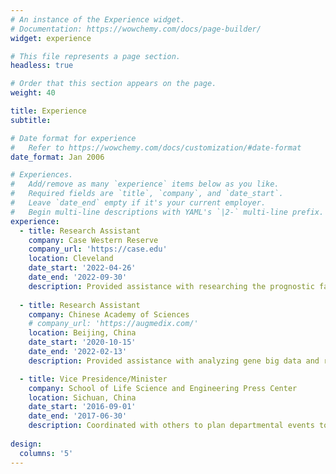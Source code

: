 ```yaml
---
# An instance of the Experience widget.
# Documentation: https://wowchemy.com/docs/page-builder/
widget: experience

# This file represents a page section.
headless: true

# Order that this section appears on the page.
weight: 40

title: Experience
subtitle:

# Date format for experience
#   Refer to https://wowchemy.com/docs/customization/#date-format
date_format: Jan 2006

# Experiences.
#   Add/remove as many `experience` items below as you like.
#   Required fields are `title`, `company`, and `date_start`.
#   Leave `date_end` empty if it's your current employer.
#   Begin multi-line descriptions with YAML's `|2-` multi-line prefix.
experience:
  - title: Research Assistant
    company: Case Western Reserve
    company_url: 'https://case.edu'
    location: Cleveland
    date_start: '2022-04-26'
    date_end: '2022-09-30'
    description: Provided assistance with researching the prognostic factors of hand dexterity in multiple sclerosis using R. Expected to submit for publish by October, 2022.       
        
  - title: Research Assistant
    company: Chinese Academy of Sciences
    # company_url: 'https://augmedix.com/'
    location: Beijing, China
    date_start: '2020-10-15'
    date_end: '2022-02-13'
    description: Provided assistance with analyzing gene big data and reporting. Processed experiment data using computer technology and gene analytical techniques including SAS and R. Composed EI conference paper, and it is published in April, 2022, on 2022 2nd International Conference on Medical Imaging Sanitation and Biological Pharmacy Part B.

  - title: Vice Presidence/Minister
    company: School of Life Science and Engineering Press Center
    location: Sichuan, China
    date_start: '2016-09-01'
    date_end: '2017-06-30'
    description: Coordinated with others to plan departmental events to raise money for research and lab funding in the department. Assisted with activity organization and mainly took charge of external liaison. 
  
design:
  columns: '5'
---
```

